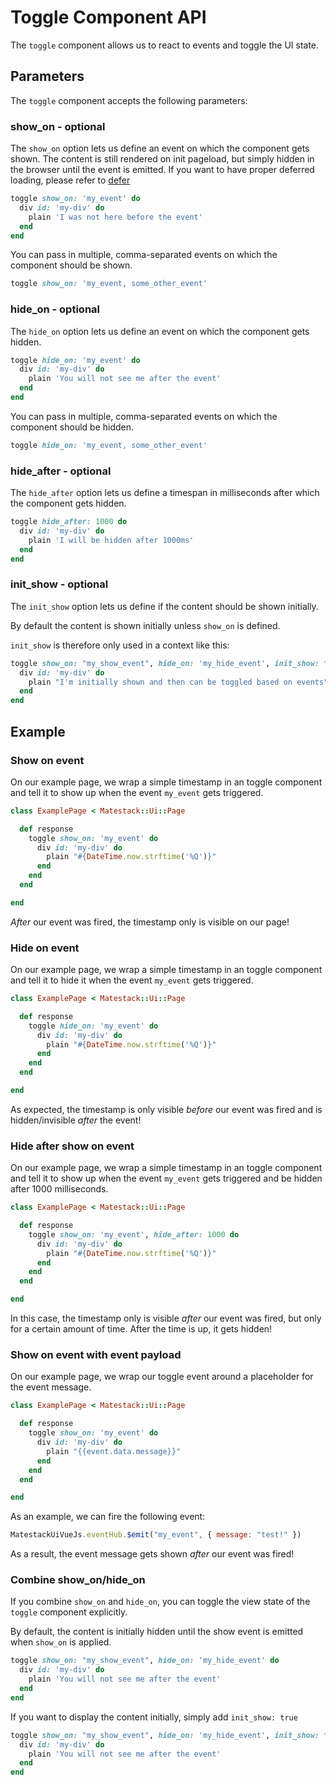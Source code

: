 # Toggle Component API

The `toggle` component allows us to react to events and toggle the UI state.

## Parameters

The `toggle` component accepts the following parameters:

### show\_on - optional

The `show_on` option lets us define an event on which the component gets shown. The content is still rendered on init pageload, but simply hidden in the browser until the event is emitted. If you want to have proper deferred loading, please refer to [defer](toggle-component-api.md#defer)

```ruby
toggle show_on: 'my_event' do
  div id: 'my-div' do
    plain 'I was not here before the event'
  end
end
```

You can pass in multiple, comma-separated events on which the component should be shown.

```ruby
toggle show_on: 'my_event, some_other_event'
```

### hide\_on - optional

The `hide_on` option lets us define an event on which the component gets hidden.

```ruby
toggle hide_on: 'my_event' do
  div id: 'my-div' do
    plain 'You will not see me after the event'
  end
end
```

You can pass in multiple, comma-separated events on which the component should be hidden.

```ruby
toggle hide_on: 'my_event, some_other_event'
```

### hide\_after - optional

The `hide_after` option lets us define a timespan in milliseconds after which the component gets hidden.

```ruby
toggle hide_after: 1000 do
  div id: 'my-div' do
    plain 'I will be hidden after 1000ms'
  end
end
```

### init\_show - optional

The `init_show` option lets us define if the content should be shown initially.

By default the content is shown initially unless `show_on` is defined.

`init_show` is therefore only used in a context like this:

```ruby
toggle show_on: "my_show_event", hide_on: 'my_hide_event', init_show: true do
  div id: 'my-div' do
    plain "I'm initially shown and then can be toggled based on events"
  end
end
```

## Example

### Show on event

On our example page, we wrap a simple timestamp in an toggle component and tell it to show up when the event `my_event` gets triggered.

```ruby
class ExamplePage < Matestack::Ui::Page

  def response
    toggle show_on: 'my_event' do
      div id: 'my-div' do
        plain "#{DateTime.now.strftime('%Q')}"
      end
    end
  end

end
```

_After_ our event was fired, the timestamp only is visible on our page!

### Hide on event

On our example page, we wrap a simple timestamp in an toggle component and tell it to hide it when the event `my_event` gets triggered.

```ruby
class ExamplePage < Matestack::Ui::Page

  def response
    toggle hide_on: 'my_event' do
      div id: 'my-div' do
        plain "#{DateTime.now.strftime('%Q')}"
      end
    end
  end

end
```

As expected, the timestamp is only visible _before_ our event was fired and is hidden/invisible _after_ the event!

### Hide after show on event

On our example page, we wrap a simple timestamp in an toggle component and tell it to show up when the event `my_event` gets triggered and be hidden after 1000 milliseconds.

```ruby
class ExamplePage < Matestack::Ui::Page

  def response
    toggle show_on: 'my_event', hide_after: 1000 do
      div id: 'my-div' do
        plain "#{DateTime.now.strftime('%Q')}"
      end
    end
  end

end
```

In this case, the timestamp only is visible _after_ our event was fired, but only for a certain amount of time. After the time is up, it gets hidden!

### Show on event with event payload

On our example page, we wrap our toggle event around a placeholder for the event message.

```ruby
class ExamplePage < Matestack::Ui::Page

  def response
    toggle show_on: 'my_event' do
      div id: 'my-div' do
        plain "{{event.data.message}}"
      end
    end
  end

end
```

As an example, we can fire the following event:

```javascript
MatestackUiVueJs.eventHub.$emit("my_event", { message: "test!" })
```

As a result, the event message gets shown _after_ our event was fired!

### Combine show\_on/hide\_on

If you combine `show_on` and `hide_on`, you can toggle the view state of the `toggle` component explicitly.

By default, the content is initially hidden until the show event is emitted when `show_on` is applied.

```ruby
toggle show_on: "my_show_event", hide_on: 'my_hide_event' do
  div id: 'my-div' do
    plain 'You will not see me after the event'
  end
end
```

If you want to display the content initially, simply add `init_show: true`

```ruby
toggle show_on: "my_show_event", hide_on: 'my_hide_event', init_show: true do
  div id: 'my-div' do
    plain 'You will not see me after the event'
  end
end
```

